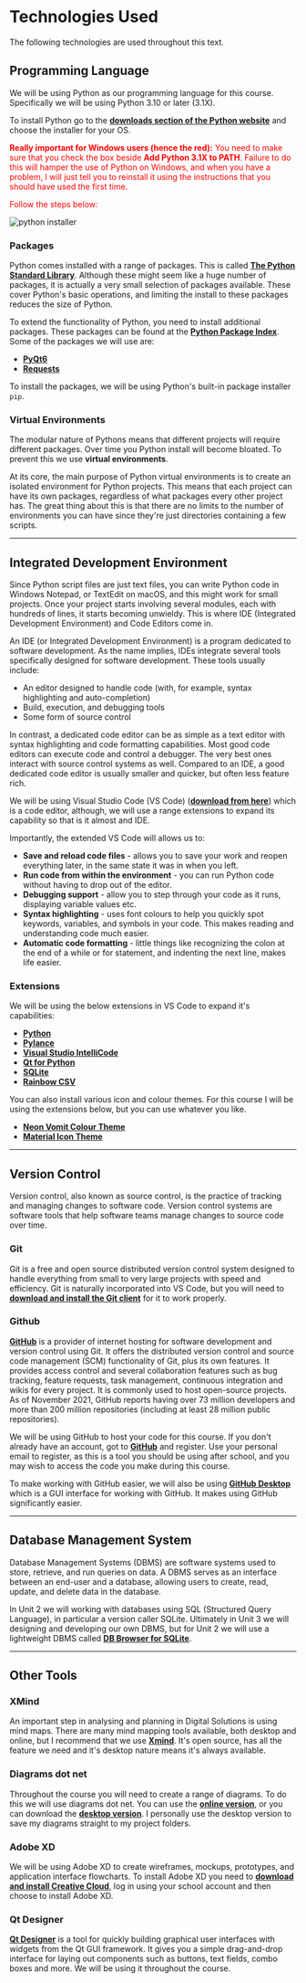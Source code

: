 # Technologies Used

The following technologies are used throughout this text.

## Programming Language
We will be using Python as our programming language for this course. Specifically we will be using Python 3.10 or later (3.1X).

To install Python go to the **<a href="https://www.python.org/downloads/" target="_blank">downloads section of the Python website</a>** and choose the installer for your OS.

<font color=red>**Really important for Windows users (hence the red):** You need to make sure that you check the box beside **Add Python 3.1X to PATH**. Failure to do this will hamper the use of Python on Windows, and when you have a problem, I will just tell you to reinstall it using the instructions that you should have used the first time.</font>

<font color=red>Follow the steps below:</font>

![python installer](./assests/pytyon_installer.png)

### Packages
Python comes installed with a range of packages. This is called **<a href="https://docs.python.org/3/library/" target="_blank">The Python Standard Library</a>**. Although these might seem like a huge number of packages, it is actually a very small selection of packages available. These cover Python's basic operations, and limiting the install to these packages reduces the size of Python. 

To extend the functionality of Python, you need to install additional packages. These packages can be found at the **<a href="https://pypi.org/" target="_blank">Python Package Index</a>**. Some of the packages we will use are:

- **<a href="https://pypi.org/project/PyQt6/" target="_blank">PyQt6</a>**
- **<a href="https://pypi.org/project/requests/" target="_blank">Requests</a>**

To install the packages, we will be using Python's built-in package installer `pip`.

### Virtual Environments
The modular nature of Pythons means that different projects will require different packages. Over time you Python install will become bloated. To prevent this we use **virtual environments**.

At its core, the main purpose of Python virtual environments is to create an isolated environment for Python projects. This means that each project can have its own packages, regardless of what packages every other project has. The great thing about this is that there are no limits to the number of environments you can have since they're just directories containing a few scripts.

---
## Integrated Development Environment
Since Python script files are just text files, you can write Python code in Windows Notepad, or TextEdit on macOS, and this might work for small projects. Once your project starts involving several modules, each with hundreds of lines, it starts becoming unwieldy. This is where IDE (Integrated Development Environment) and Code Editors come in.

An IDE (or Integrated Development Environment) is a program dedicated to software development. As the name implies, IDEs integrate several tools specifically designed for software development. These tools usually include:
- An editor designed to handle code (with, for example, syntax highlighting and auto-completion)
- Build, execution, and debugging tools
- Some form of source control

In contrast, a dedicated code editor can be as simple as a text editor with syntax highlighting and code formatting capabilities. Most good code editors can execute code and control a debugger. The very best ones interact with source control systems as well. Compared to an IDE, a good dedicated code editor is usually smaller and quicker, but often less feature rich.

We will be using Visual Studio Code (VS Code) (**<a href="https://code.visualstudio.com/" target="_blank">download from here</a>**) which is a code editor, although, we will use a range extensions to expand its capability so that is it almost and IDE.

Importantly, the extended VS Code will allows us to:
- **Save and reload code files** - allows you to save your work and reopen everything later, in the same state it was in when you left.
- **Run code from within the environment** - you can run Python code without having to drop out of the editor.
- **Debugging support** - allow you to step through your code as it runs, displaying variable values etc.
- **Syntax highlighting** - uses font colours to help you quickly spot keywords, variables, and symbols in your code. This makes reading and understanding code much easier.
- **Automatic code formatting** - little things like recognizing the colon at the end of a while or for statement, and indenting the next line, makes life easier.

### Extensions
We will be using the below extensions in VS Code to expand it's capabilities:

- **<a href="https://marketplace.visualstudio.com/items?itemName=ms-python.python" target="_blank">Python</a>**
- **<a href="https://marketplace.visualstudio.com/items?itemName=ms-python.vscode-pylance" target="_blank">Pylance</a>**
- **<a href="https://marketplace.visualstudio.com/items?itemName=VisualStudioExptTeam.vscodeintellicode" target="_blank">Visual Studio IntelliCode</a>**
- **<a href="https://marketplace.visualstudio.com/items?itemName=seanwu.vscode-qt-for-python" target="_blank">Qt for Python</a>**
- **<a href="https://marketplace.visualstudio.com/items?itemName=alexcvzz.vscode-sqlite" target="_blank">SQLite</a>**
- **<a href="https://marketplace.visualstudio.com/items?itemName=mechatroner.rainbow-csv" target="_blank">Rainbow CSV</a>**

You can also install various icon and colour themes. For this course I will be using the extensions below, but you can use whatever you like.

- **<a href="https://marketplace.visualstudio.com/items?itemName=ghgofort.neon-vommit" target="_blank">Neon Vomit Colour Theme</a>**
- **<a href="https://marketplace.visualstudio.com/items?itemName=PKief.material-icon-theme" target="_blank">Material Icon Theme</a>**

---
## Version Control
Version control, also known as source control, is the practice of tracking and managing changes to software code. Version control systems are software tools that help software teams manage changes to source code over time.

### Git
Git is a free and open source distributed version control system designed to handle everything from small to very large projects with speed and efficiency. Git is naturally incorporated into VS Code, but you will need to **<a href="https://git-scm.com/downloads" target="_blank">download and install the Git client</a>** for it to work properly.

### Github
**<a href="https://github.com/" target="_blank">GitHub</a>** is a provider of internet hosting for software development and version control using Git. It offers the distributed version control and source code management (SCM) functionality of Git, plus its own features. It provides access control and several collaboration features such as bug tracking, feature requests, task management, continuous integration and wikis for every project. It is commonly used to host open-source projects. As of November 2021, GitHub reports having over 73 million developers and more than 200 million repositories (including at least 28 million public repositories).

We will be using GitHub to host your code for this course. If you don't already have an account, got to **<a href="https://github.com/" target="_blank">GitHub</a>** and register. Use your personal email to register, as this is a tool you should be using after school, and you may wish to access the code you make during this course.

To make working with GitHub easier, we will also be using **<a href="https://desktop.github.com/" target="_blank">GitHub Desktop</a>** which is a GUI interface for working with GitHub. It makes using GitHub significantly easier.

---
## Database Management System
Database Management Systems (DBMS) are software systems used to store, retrieve, and run queries on data. A DBMS serves as an interface between an end-user and a database, allowing users to create, read, update, and delete data in the database. 

In Unit 2 we will working with databases using SQL (Structured Query Language), in particular a version caller SQLite. Ultimately in Unit 3 we will designing and developing our own DBMS, but for Unit 2 we will use a lightweight DBMS called **<a href="https://sqlitebrowser.org/" target="_blank">DB Browser for SQLite</a>**.

---
## Other Tools
### XMind
An important step in analysing and planning in Digital Solutions is using mind maps. There are many mind mapping tools available, both desktop and online, but I recommend that we use **<a href="https://xmind.app/" target="_blank">Xmind</a>**. It's open source, has all the feature we need and it's desktop nature means it's always available. 

### Diagrams dot net
Throughout the course you will need to create a range of diagrams. To do this we will use diagrams dot net. You can use the **<a href="https://www.diagrams.net/" target="_blank">online version</a>**, or you can download the **<a href="http://get.diagrams.net/" target="_blank">desktop version</a>**. I personally use the desktop version to save my diagrams straight to my project folders.

### Adobe XD
We will be using Adobe XD to create wireframes, mockups, prototypes, and application interface flowcharts. To install Adobe XD you need to **<a href="https://creativecloud.adobe.com/en/apps/download/creative-cloud" target="_blank">download and install Creative Cloud</a>**, log in using your school account and then choose to install Adobe XD.

### Qt Designer
**<a href="https://build-system.fman.io/qt-designer-download" target="_blank">Qt Designer</a>** is a tool for quickly building graphical user interfaces with widgets from the Qt GUI framework. It gives you a simple drag-and-drop interface for laying out components such as buttons, text fields, combo boxes and more. We will be using it throughout the course.